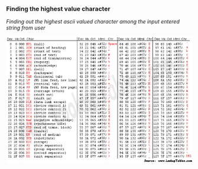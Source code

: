 ### Finding the highest value character

*Finding out the highest ascii valued character among the input entered string from user*

![Reference for ASCII values](/asciifull.gif)
